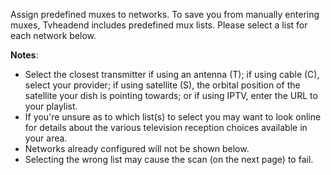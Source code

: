 Assign predefined muxes to networks. To save you from manually entering
muxes, Tvheadend includes predefined mux lists. Please select a list
for each network below.


**Notes**:


* Select the closest transmitter if using an antenna (T); if using
  cable (C), select your provider; if using satellite (S), the orbital
  position of the satellite your dish is pointing towards; or if using
  IPTV, enter the URL to your playlist.
* If you're unsure as to which list(s) to select you may want to look
  online for details about the various television reception choices
  available in your area.
* Networks already configured will not be shown below.
* Selecting the wrong list may cause the scan (on the next page) to fail.
